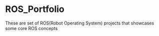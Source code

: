 # ROS_Portfolio
These are set of ROS(Robot Operating System) projects that showcases some core ROS concepts  
